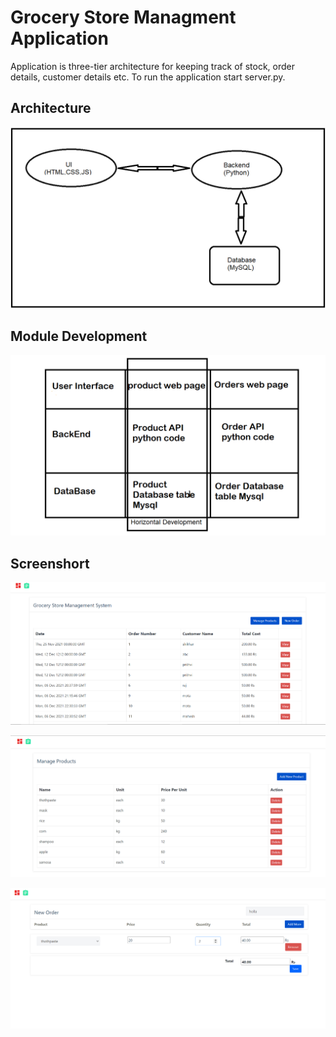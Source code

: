 
# Grocery Store Managment Application

Application is three-tier architecture for keeping track of stock, order details, customer details etc.
To run the application start server.py.

## Architecture

![image info](Images/Architechture.png)

## Module Development

![image info](Images/ModuleDevelopment.png)

## Screenshort 

![image info](Images/Screenshot(1).png)

![image info](Images/Screenshot(2).png)

![image info](Images/Screenshot(3).png)
